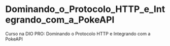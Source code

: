 # Dominando_o_Protocolo_HTTP_e_Integrando_com_a_PokeAPI
Curso na DIO PRO: Dominando o Protocolo HTTP e Integrando com a PokeAPI
